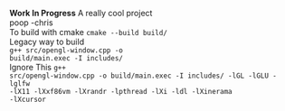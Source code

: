 <strong>Work In Progress</strong>
A really cool project
<br>
poop -chris
<br>
To build with cmake <code>cmake --build build/</code>
<br>
Legacy way to build
<br>
<code>g++ src/opengl-window.cpp -o build/main.exec -I includes/</code>
<br>
Ignore This
<code>g++ src/opengl-window.cpp -o build/main.exec -I includes/ -lGL -lGLU -lglfw -lX11 -lXxf86vm -lXrandr -lpthread -lXi -ldl -lXinerama -lXcursor</code>
